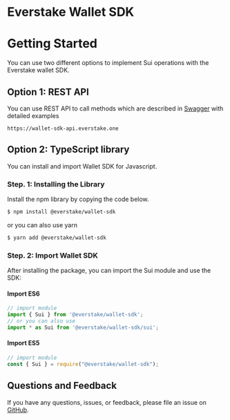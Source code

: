 # Everstake Wallet SDK

# Getting Started

You can use two different options to implement Sui operations with the Everstake wallet SDK.

## Option 1: REST API 

You can use REST API to call methods which are described in [Swagger](https://wallet-sdk-api.everstake.one/swagger/#/Sui) with detailed examples 

```
https://wallet-sdk-api.everstake.one
```

## Option 2: TypeScript library
You can install and import Wallet SDK for Javascript.

### Step. 1: Installing the Library

Install the npm library by copying the code below.

```sh
$ npm install @everstake/wallet-sdk
```

or you can also use yarn

```sh
$ yarn add @everstake/wallet-sdk
```

### Step. 2: Import Wallet SDK

After installing the package, you can import the Sui module and use the SDK:

#### Import ES6

```ts
// import module
import { Sui } from '@everstake/wallet-sdk';
// or you can also use
import * as Sui from '@everstake/wallet-sdk/sui';
```

#### Import ES5

```ts
// import module
const { Sui } = require("@everstake/wallet-sdk");
```

## Questions and Feedback

If you have any questions, issues, or feedback, please file an issue
on [GitHub](https://github.com/everstake/wallet-sdk/issues).